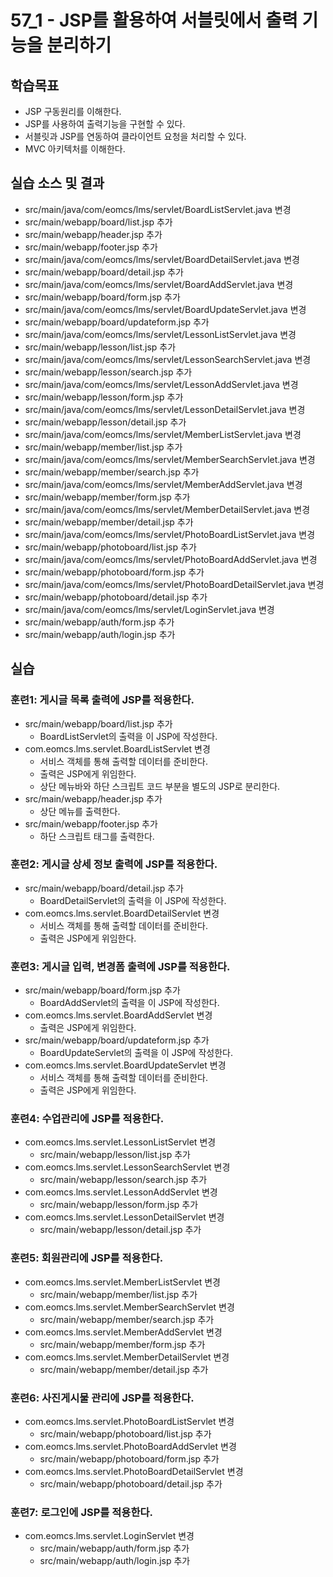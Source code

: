 # 57_1 - JSP를 활용하여 서블릿에서 출력 기능을 분리하기  

## 학습목표

- JSP 구동원리를 이해한다.
- JSP를 사용하여 출력기능을 구현할 수 있다.
- 서블릿과 JSP를 연동하여 클라이언트 요청을 처리할 수 있다.
- MVC 아키텍처를 이해한다.

## 실습 소스 및 결과

- src/main/java/com/eomcs/lms/servlet/BoardListServlet.java 변경
- src/main/webapp/board/list.jsp 추가
- src/main/webapp/header.jsp 추가
- src/main/webapp/footer.jsp 추가
- src/main/java/com/eomcs/lms/servlet/BoardDetailServlet.java 변경
- src/main/webapp/board/detail.jsp 추가
- src/main/java/com/eomcs/lms/servlet/BoardAddServlet.java 변경
- src/main/webapp/board/form.jsp 추가
- src/main/java/com/eomcs/lms/servlet/BoardUpdateServlet.java 변경
- src/main/webapp/board/updateform.jsp 추가
- src/main/java/com/eomcs/lms/servlet/LessonListServlet.java 변경
- src/main/webapp/lesson/list.jsp 추가
- src/main/java/com/eomcs/lms/servlet/LessonSearchServlet.java 변경
- src/main/webapp/lesson/search.jsp 추가
- src/main/java/com/eomcs/lms/servlet/LessonAddServlet.java 변경
- src/main/webapp/lesson/form.jsp 추가
- src/main/java/com/eomcs/lms/servlet/LessonDetailServlet.java 변경
- src/main/webapp/lesson/detail.jsp 추가
- src/main/java/com/eomcs/lms/servlet/MemberListServlet.java 변경
- src/main/webapp/member/list.jsp 추가
- src/main/java/com/eomcs/lms/servlet/MemberSearchServlet.java 변경
- src/main/webapp/member/search.jsp 추가
- src/main/java/com/eomcs/lms/servlet/MemberAddServlet.java 변경
- src/main/webapp/member/form.jsp 추가
- src/main/java/com/eomcs/lms/servlet/MemberDetailServlet.java 변경
- src/main/webapp/member/detail.jsp 추가
- src/main/java/com/eomcs/lms/servlet/PhotoBoardListServlet.java 변경
- src/main/webapp/photoboard/list.jsp 추가
- src/main/java/com/eomcs/lms/servlet/PhotoBoardAddServlet.java 변경
- src/main/webapp/photoboard/form.jsp 추가
- src/main/java/com/eomcs/lms/servlet/PhotoBoardDetailServlet.java 변경
- src/main/webapp/photoboard/detail.jsp 추가
- src/main/java/com/eomcs/lms/servlet/LoginServlet.java 변경
- src/main/webapp/auth/form.jsp 추가
- src/main/webapp/auth/login.jsp 추가

## 실습  

### 훈련1: 게시글 목록 출력에 JSP를 적용한다.

- src/main/webapp/board/list.jsp 추가
  - BoardListServlet의 출력을 이 JSP에 작성한다.
- com.eomcs.lms.servlet.BoardListServlet 변경
  - 서비스 객체를 통해 출력할 데이터를 준비한다.
  - 출력은 JSP에게 위임한다.
  - 상단 메뉴바와 하단 스크립트 코드 부분을 별도의 JSP로 분리한다.
- src/main/webapp/header.jsp 추가
  - 상단 메뉴를 출력한다.
- src/main/webapp/footer.jsp 추가
  - 하단 스크립트 태그를 출력한다.
  
### 훈련2: 게시글 상세 정보 출력에 JSP를 적용한다.

- src/main/webapp/board/detail.jsp 추가
  - BoardDetailServlet의 출력을 이 JSP에 작성한다.
- com.eomcs.lms.servlet.BoardDetailServlet 변경
  - 서비스 객체를 통해 출력할 데이터를 준비한다.
  - 출력은 JSP에게 위임한다.

### 훈련3: 게시글 입력, 변경폼 출력에 JSP를 적용한다.

- src/main/webapp/board/form.jsp 추가
  - BoardAddServlet의 출력을 이 JSP에 작성한다.
- com.eomcs.lms.servlet.BoardAddServlet 변경
  - 출력은 JSP에게 위임한다.
- src/main/webapp/board/updateform.jsp 추가
  - BoardUpdateServlet의 출력을 이 JSP에 작성한다.
- com.eomcs.lms.servlet.BoardUpdateServlet 변경
  - 서비스 객체를 통해 출력할 데이터를 준비한다.
  - 출력은 JSP에게 위임한다.
  
### 훈련4: 수업관리에 JSP를 적용한다.

- com.eomcs.lms.servlet.LessonListServlet 변경
  - src/main/webapp/lesson/list.jsp 추가
- com.eomcs.lms.servlet.LessonSearchServlet 변경
  - src/main/webapp/lesson/search.jsp 추가
- com.eomcs.lms.servlet.LessonAddServlet 변경
  - src/main/webapp/lesson/form.jsp 추가
- com.eomcs.lms.servlet.LessonDetailServlet 변경
  - src/main/webapp/lesson/detail.jsp 추가
  
### 훈련5: 회원관리에 JSP를 적용한다.

- com.eomcs.lms.servlet.MemberListServlet 변경
  - src/main/webapp/member/list.jsp 추가
- com.eomcs.lms.servlet.MemberSearchServlet 변경
  - src/main/webapp/member/search.jsp 추가
- com.eomcs.lms.servlet.MemberAddServlet 변경
  - src/main/webapp/member/form.jsp 추가
- com.eomcs.lms.servlet.MemberDetailServlet 변경
  - src/main/webapp/member/detail.jsp 추가
  
### 훈련6: 사진게시물 관리에 JSP를 적용한다.

- com.eomcs.lms.servlet.PhotoBoardListServlet 변경
  - src/main/webapp/photoboard/list.jsp 추가
- com.eomcs.lms.servlet.PhotoBoardAddServlet 변경
  - src/main/webapp/photoboard/form.jsp 추가
- com.eomcs.lms.servlet.PhotoBoardDetailServlet 변경
  - src/main/webapp/photoboard/detail.jsp 추가
  
### 훈련7: 로그인에 JSP를 적용한다.

- com.eomcs.lms.servlet.LoginServlet 변경
  - src/main/webapp/auth/form.jsp 추가
  - src/main/webapp/auth/login.jsp 추가